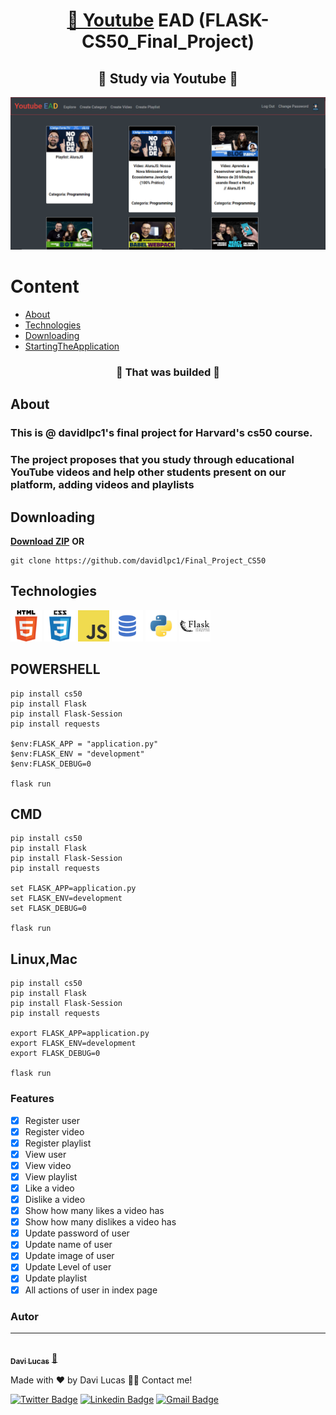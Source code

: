 <h1 align="center">
    <a href="https://www.youtube.com/">🔗 Youtube</a> EAD (FLASK-CS50_Final_Project)</a>
</h1>
<h2 align="center">🚀 Study via Youtube 🚀</h2>

<img src="static/home.PNG" alt="Home">

Content
=================
   * [About](#About)
   * [Technologies](#Technologies)
   * [Downloading](#Downloading)
   * [StartingTheApplication](#Starting)
  
<h3 align="center"> 
	🚧 That was builded 🚧
</h3>
 
<div id="About">    

## About
### This is @ davidlpc1's final project for Harvard's cs50 course.
### The project proposes that you study through educational YouTube videos and help other students present on our platform, adding videos and playlists

</div>

<div id="Downloading">

## Downloading

<strong><a href="https://github.com/davidlpc1/Final_Project_CS50/archive/main.zip">Download ZIP</a></strong>
<strong>OR</strong>

```
git clone https://github.com/davidlpc1/Final_Project_CS50
```

</div>

<div id="Technologies">

## Technologies

<code><img  height="50" src="https://raw.githubusercontent.com/github/explore/80688e429a7d4ef2fca1e82350fe8e3517d3494d/topics/html/html.png" alt="HTML"></code>
<code><img  height="50" src="https://raw.githubusercontent.com/github/explore/80688e429a7d4ef2fca1e82350fe8e3517d3494d/topics/css/css.png" alt="CSS"></code>
<code><img height="50" src="https://raw.githubusercontent.com/github/explore/80688e429a7d4ef2fca1e82350fe8e3517d3494d/topics/javascript/javascript.png" alt="JavaScript"></code>
<code><img height="50" src="https://raw.githubusercontent.com/github/explore/80688e429a7d4ef2fca1e82350fe8e3517d3494d/topics/sql/sql.png" alt="SQLite"></code>
<code><img height="50" src="https://raw.githubusercontent.com/github/explore/80688e429a7d4ef2fca1e82350fe8e3517d3494d/topics/python/python.png" alt="Python"></code>
<code><img height="50" src="https://raw.githubusercontent.com/github/explore/80688e429a7d4ef2fca1e82350fe8e3517d3494d/topics/flask/flask.png" alt="Python"></code>
</div>

<div id="Starting">

## POWERSHELL 
```
pip install cs50
pip install Flask
pip install Flask-Session
pip install requests

$env:FLASK_APP = "application.py"  
$env:FLASK_ENV = "development" 
$env:FLASK_DEBUG=0

flask run
```
## CMD 
```
pip install cs50
pip install Flask
pip install Flask-Session
pip install requests

set FLASK_APP=application.py 
set FLASK_ENV=development 
set FLASK_DEBUG=0

flask run
```
## Linux,Mac
``` 
pip install cs50
pip install Flask
pip install Flask-Session
pip install requests

export FLASK_APP=application.py 
export FLASK_ENV=development 
export FLASK_DEBUG=0

flask run
```
</div>

### Features

- [x] Register user
- [x] Register video
- [x] Register playlist
- [x] View user
- [x] View video
- [x] View playlist
- [x] Like a video
- [x] Dislike a video
- [x] Show how many likes a video has
- [x] Show how many dislikes a video has
- [x] Update password of user 
- [x] Update name of user 
- [x] Update image of user 
- [x] Update Level of user
- [x] Update playlist
- [x] All actions of user in index page

### Autor
---

<a href="https://github.com/davidlpc1">
 <img style="border-radius: 50%;" src="https://avatars2.githubusercontent.com/u/66884233?v=4" width="100px;" alt="">
 <br />
 <sub><b>Davi Lucas</b></sub></a> <a href="https://app.rocketseat.com.br/me/davi-lucas-marques-de-freitas-04149">🚀</a>


Made with ❤️ by Davi Lucas 👋🏽 Contact me!

[![Twitter Badge](https://img.shields.io/badge/-@ProgramadorDavi-1ca0f1?style=flat-square&labelColor=1ca0f1&logo=twitter&logoColor=white&link=https://twitter.com/ProgramadorDavi)](https://twitter.com/ProgramadorDavi) [![Linkedin Badge](https://img.shields.io/badge/-Davi-Lucas?style=flat-square&logo=Linkedin&logoColor=white&link=https://www.linkedin.com/in/davi-lucas-93abb71b3/)](https://www.linkedin.com/in/davi-lucas-93abb71b3/) 
[![Gmail Badge](https://img.shields.io/badge/-davilucasdlcreator@gmail.com-c14438?style=flat-square&logo=Gmail&logoColor=white&link=mailto:davilucasdlcreator@gmail.com)](mailto:davilucasdlcreator@gmail.com)